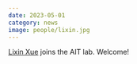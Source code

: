 ```yaml
---
date: 2023-05-01
category: news
image: people/lixin.jpg
---
```


[Lixin Xue](/people/lixin/) joins the AIT lab. Welcome!

